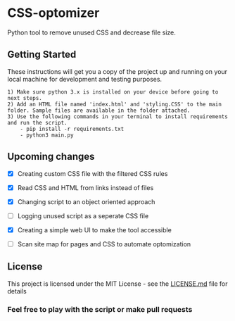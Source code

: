 # CSS-optomizer

Python tool to remove unused CSS and decrease file size.

## Getting Started

These instructions will get you a copy of the project up and running on your local machine for development and testing purposes.

```
1) Make sure python 3.x is installed on your device before going to next steps.
2) Add an HTML file named 'index.html' and 'styling.CSS' to the main folder. Sample files are available in the folder attached.
3) Use the following commands in your terminal to install requirements and run the script.
    - pip install -r requirements.txt
    - python3 main.py
```

## Upcoming changes


- [x] Creating custom CSS file with the filtered CSS rules
- [x] Read CSS and HTML from links instead of files
- [x] Changing script to an object oriented approach
- [ ] Logging unused script as a seperate CSS file
- [x] Creating a simple web UI to make the tool accessible
- [ ] Scan site map for pages and CSS to automate optomization


## License

This project is licensed under the MIT License - see the [LICENSE.md](LICENSE.md) file for details

### Feel free to play with the script or make pull requests
